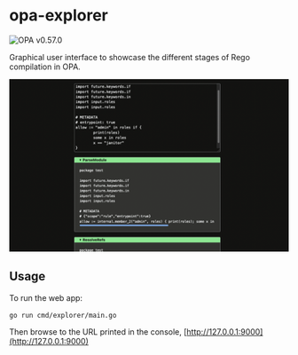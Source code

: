 # opa-explorer

![OPA v0.57.0](https://openpolicyagent.org/badge/v0.57.0)

Graphical user interface to showcase the different stages of Rego compilation in OPA.

![screenshot](/assets/screenshot.png?raw=true "OPA explorer")

## Usage

To run the web app:

```shell
go run cmd/explorer/main.go
```

Then browse to the URL printed in the console, [http://127.0.0.1:9000](http://127.0.0.1:9000)

